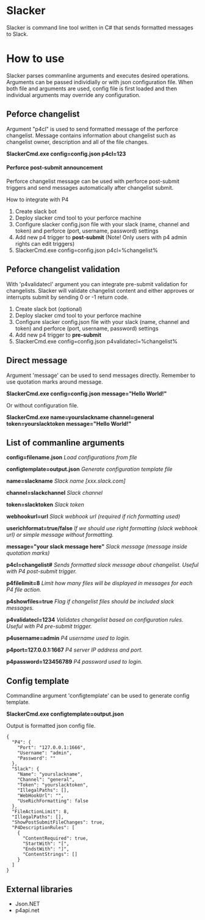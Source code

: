 # Slacker

Slacker is command line tool written in C# that sends formatted messages to Slack.

# How to use
Slacker parses commanline arguments and executes desired operations. Arguments can be passed individially or with json configuration file. When both file and arguments are used, config file is first loaded and then individual arguments may override any configuration.

## Peforce changelist
Argument "p4cl" is used to send formatted message of the perforce changelist. Message contains information about changelist such as changelist owner, description and all of the file changes.

**SlackerCmd.exe config=config.json p4cl=123**

#### Perforce post-submit announcement
Perforce changelist message can be used with perforce post-submit triggers and send messages automatically after changelist submit.

How to integrate with P4
1. Create slack bot
2. Deploy slacker cmd tool to your perforce machine
3. Configure slacker config.json file with your slack (name, channel and token) and perforce (port, username, password) settings
4. Add new p4 trigger to **post-submit** (Note! Only users with p4 admin rights can edit triggers)
 1. SlackerCmd.exe config=config.json p4cl=%changelist%
 
## Peforce changelist validation
With 'p4validatecl' argument you can integrate pre-submit validation for changelists. Slacker will validate changelist content and either approves or interrupts submit by sending 0 or -1 return code.

1. Create slack bot (optional)
2. Deploy slacker cmd tool to your perforce machine
3. Configure slacker config.json file with your slack (name, channel and token) and perforce (port, username, password) settings
4. Add new p4 trigger to **pre-submit**
 1. SlackerCmd.exe config=config.json p4validatecl=%changelist%

## Direct message
Argument 'message' can be used to send messages directly. Remember to use quotation marks around message.

**SlackerCmd.exe config=config.json message="Hello World!"**

Or without configuration file.

**SlackerCmd.exe name=yourslackname channel=general token=yourslacktoken message="Hello World!"**

## List of commanline arguments

**config=filename.json**
*Load configurations from file*

**configtemplate=output.json**
*Generate configuration template file*

**name=slackname**
*Slack name [xxx.slack.com]*

**channel=slackchannel**
*Slack channel*

**token=slacktoken**
*Slack token*

**webhookurl=url**
*Slack webhook url (required if rich formatting used)*

**userichformat=true/false**
*If we should use right formatting (slack webhook url) or simple message without formatting.*

**message="your slack message here"**
*Slack message (message inside quotation marks)*
            
**p4cl=changelist#**
*Sends formatted slack message about changelist. Useful with P4 post-submit trigger.*

**p4filelimit=8**
*Limit how many files will be displayed in messages for each P4 file action.*

**p4showfiles=true**
*Flag if changelist files should be included slack messages.*
            
**p4validatecl=1234**
*Validates changelist based on configuration rules. Useful with P4 pre-submit trigger.*

**p4username=admin**
*P4 username used to login.*

**p4port=127.0.0.1:1667**
*P4 server IP address and port.*

**p4password=123456789**
*P4 password used to login.*

## Config template
Commandline argument 'configtemplate' can be used to generate config template.

**SlackerCmd.exe configtemplate=output.json**

Output is formatted json config file.

```
{
  "P4": {
    "Port": "127.0.0.1:1666",
    "Username": "admin",
    "Password": ""
  },
  "Slack": {
    "Name": "yourslackname",
    "Channel": "general",
    "Token": "yourslacktoken",
    "IllegalPaths": [],
    "WebHookUrl": "",
    "UseRichFormatting": false
  },
  "FileActionLimit": 8,
  "IllegalPaths": [],
  "ShowPostSubmitFileChanges": true,
  "P4DescriptionRules": [
    {
      "ContentRequired": true,
      "StartWith": "[",
      "EndstWith": "]",
      "ContentStrings": []
    }
  ]
}
```

## External libraries
* Json.NET
* p4api.net
